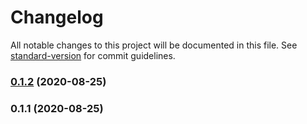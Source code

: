 # Changelog

All notable changes to this project will be documented in this file. See [standard-version](https://github.com/conventional-changelog/standard-version) for commit guidelines.

### [0.1.2](https://github.com/hieuhani/nuxt-multi-tenancy-module/compare/v0.1.1...v0.1.2) (2020-08-25)

### 0.1.1 (2020-08-25)
